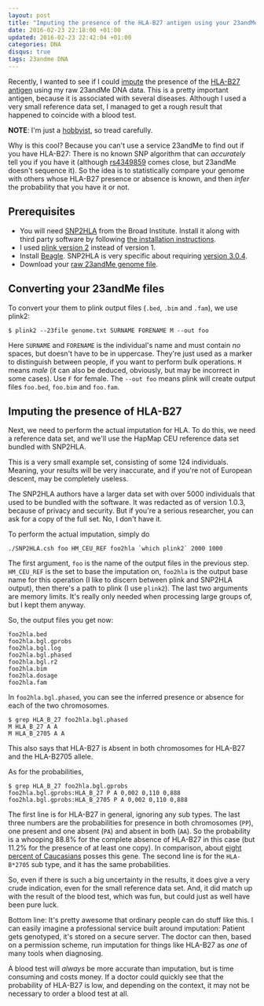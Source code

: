 ```yaml
---
layout: post
title: "Imputing the presence of the HLA-B27 antigen using your 23andMe genome"
date: 2016-02-23 22:18:00 +01:00
updated: 2016-02-23 22:42:04 +01:00
categories: DNA
disqus: true
tags: 23andme DNA
---
```


<p class="lead">
Recently, I wanted to see if I could <a
href="https://en.wikipedia.org/wiki/Imputation_(genetics)">impute</a> the
presence of the <a href="https://en.wikipedia.org/wiki/HLA-B27">HLA-B27
antigen</a> using my raw 23andMe DNA data. This is a pretty important antigen,
because it is associated with several diseases. Although I used a very
small reference data set, I managed to get a rough result that happened to
coincide with a blood test.
</p>

**NOTE**: I'm just a <a href="https://www.biostars.org/p/165472/">hobbyist</a>,
so tread carefully.

Why is this cool? Because you can't use a service 23andMe to find out if you
have HLA-B27: There is no known SNP algorithm that can *accurately* tell you if
you have it (although <a
href="http://www.ncbi.nlm.nih.gov/pmc/articles/PMC3640413/">rs4349859</a> comes
close, but 23andMe doesn't sequence it). So the idea is to statistically
compare your genome with others whose HLA-B27 presence or absence is known, and
then *infer* the probability that you have it or not.

Prerequisites
-------------

  * You will need [SNP2HLA](https://www.broadinstitute.org/mpg/snp2hla/) from
    the Broad Institute. Install it along with third party software by
    following [the installation
    instructions](https://www.broadinstitute.org/mpg/snp2hla/snp2hla_manual.html).
  * I used [plink version 2](https://www.cog-genomics.org/plink2) instead of
    version 1.
  * Install [Beagle](http://faculty.washington.edu/browning/beagle/b3.html).
    SNP2HLA is very specific about requiring [version
    3.0.4](http://faculty.washington.edu/browning/beagle/recent.versions/beagle_3.0.4_05May09.zip).
  * Download your [raw 23andMe genome file](https://www.23andme.com/you/download/).

Converting your 23andMe files
-----------------------------

To convert your them to plink output files (`.bed`, `.bim` and `.fam`), we use
plink2:

    $ plink2 --23file genome.txt SURNAME FORENAME M --out foo

Here `SURNAME` and `FORENAME` is the individual's name and must contain *no*
spaces, but doesn't have to be in uppercase. They're just used as a marker to
distinguish between people, if you want to perform bulk operations. `M` means
*male* (it can also be deduced, obviously, but may be incorrect in some cases).
Use `F` for female. The `--out foo` means plink will create output files
`foo.bed`, `foo.bim` and `foo.fam`.

Imputing the presence of HLA-B27
--------------------------------

Next, we need to perform the actual imputation for HLA. To do this, we need a
reference data set, and we'll use the HapMap CEU reference data set bundled
with SNP2HLA.

This is a very small example set, consisting of some 124 individuals. Meaning,
your results will be very inaccurate, and if you're not of European descent,
may be completely useless.

The SNP2HLA authors have a larger data set with over 5000 individuals that used
to be bundled with the software. It was redacted as of version 1.0.3,
because of privacy and security. But if you're a serious researcher, you can
ask for a copy of the full set. No, I don't have it.

To perform the actual imputation, simply do

    ./SNP2HLA.csh foo HM_CEU_REF foo2hla `which plink2` 2000 1000

The first argument, `foo` is the name of the output files in the previous step.
`HM_CEU_REF` is the set to base the imputation on, `foo2hla` is the output
base name for this operation (I like to discern between plink and SNP2HLA
output), then there's a path to plink (I use `plink2`). The last two arguments
are memory limits. It's really only needed when processing large groups of, but
I kept them anyway.

So, the output files you get now:

    foo2hla.bed
    foo2hla.bgl.gprobs
    foo2hla.bgl.log
    foo2hla.bgl.phased
    foo2hla.bgl.r2
    foo2hla.bim
    foo2hla.dosage
    foo2hla.fam

In `foo2hla.bgl.phased`, you can see the inferred presence or absence for each
of the two chromosomes.

    $ grep HLA_B_27 foo2hla.bgl.phased
    M HLA_B_27 A A
    M HLA_B_2705 A A

This also says that HLA-B27 is `A`bsent in both chromosomes for HLA-B27 and the
HLA-B2705 allele.

As for the probabilities,

    $ grep HLA_B_27 foo2hla.bgl.gprobs
    foo2hla.bgl.gprobs:HLA_B_27 P A 0,002 0,110 0,888
    foo2hla.bgl.gprobs:HLA_B_2705 P A 0,002 0,110 0,888

The first line is for HLA-B27 in general, ignoring any sub types. The last three
numbers are the probabilities for presence in both chromosomes (`PP`), one
present and one absent (`PA`) and absent in both (`AA`). So the probability is
a whooping 88.8% for the complete absence of HLA-B27 in this case (but 11.2%
for the presence of at least one copy). In comparison, about <a
href="https://en.wikipedia.org/wiki/HLA-B27">eight percent of Caucasians</a>
posses this gene.  The second line is for the `HLA-B*2705` sub type, and it has
the same probabilities.

So, even if there is such a big uncertainty in the results, it does give a very
crude indication, even for the small reference data set. And, it did match up
with the result of the blood test, which was fun, but could just as well have
been pure luck.

Bottom line: It's pretty awesome that ordinary people can do stuff like this.
I can easily imagine a professional service built around imputation: Patient
gets genotyped, it's stored on a secure server. The doctor can then, based on a
permission scheme, run imputation for things like HLA-B27 as *one* of many tools
when diagnosing. 

A blood test will _always_ be more accurate than imputation, but is time
consuming and costs money. If a doctor could quickly see that the probability
of HLA-B27 is low, and depending on the context, it may not be necessary to
order a blood test at all.
